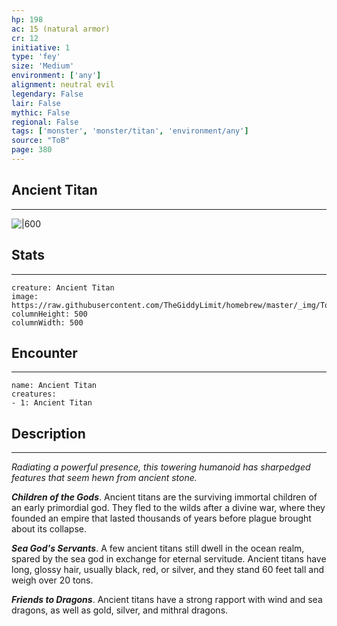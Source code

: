 ```yaml
---
hp: 198
ac: 15 (natural armor)
cr: 12
initiative: 1
type: 'fey'    
size: 'Medium'
environment: ['any']
alignment: neutral evil
legendary: False
lair: False
mythic: False
regional: False
tags: ['monster', 'monster/titan', 'environment/any']
source: "ToB"
page: 380
---
```


## Ancient Titan
---

![|600](https://raw.githubusercontent.com/TheGiddyLimit/homebrew/master/_img/ToB/Ancient%20Titan.webp)

## Stats
---

```statblock
creature: Ancient Titan
image: https://raw.githubusercontent.com/TheGiddyLimit/homebrew/master/_img/ToB/token/Ancient%20Titan.png
columnHeight: 500
columnWidth: 500
```

## Encounter
---

```encounter-table
name: Ancient Titan
creatures:
- 1: Ancient Titan
```

## Description
---
_Radiating a powerful presence, this towering humanoid has sharpedged features that seem hewn from ancient stone._

**_Children of the Gods_**. Ancient titans are the surviving immortal children of an early primordial god. They fled to the wilds after a divine war, where they founded an empire that lasted thousands of years before plague brought about its collapse.

**_Sea God's Servants_**. A few ancient titans still dwell in the ocean realm, spared by the sea god in exchange for eternal servitude. Ancient titans have long, glossy hair, usually black, red, or silver, and they stand 60 feet tall and weigh over 20 tons.

**_Friends to Dragons_**. Ancient titans have a strong rapport with wind and sea dragons, as well as gold, silver, and mithral dragons.






